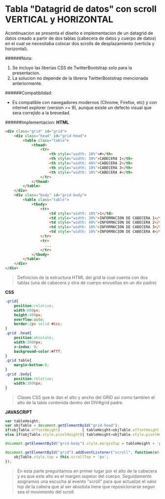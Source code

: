 # Tabla "Datagrid de datos" con scroll VERTICAL y HORIZONTAL
Acontinuacion se presenta el diseño e implementacion de un datagrid de datos creado a partir de dos tablas (cabecera de datos y cuerpo de datos) en el cual se necesitaba colocar dos scrolls de desplazamiento (verticla y horizontal).

######Nota:
1. Se incluyo las liberias CSS de TwitterBootstrap solo para la presentacion.
2. La solucion no depende de la libreria TwitterBootstrap mencionada anteriormente.

######Compatiblidad:
* Es compatible con navegadores modernos (Chrome, Firefox, etc) y con internet explorer (version >= 9), aunque existe un defecto visual que sera correjido a la brevedad.


######Implementacion:
__HTML__
```html
<div class="grid" id="grid">
	<div class="head" id="grid-head">
		<table class="table">
			<thead>
				<tr>
					<th style="width: 10%">#</th>
					<th style="width: 30%">CABECERA 1</th>
					<th style="width: 40%">CABECERA 2</th>
					<th style="width: 10%">CABECERA 3</th>
					<th style="width: 10%">CABECERA 4</th>
				</tr>
			</thead>
		</table>
	</div>
	<div class="body" id="grid-body">
		<table class="table">
			<tbody>
				<tr>
					<td style="width: 10%">1</td>
					<td style="width: 30%">INFORMACION DE CABECERA 1</td>
					<td style="width: 40%">INFORMACION DE CABECERA 2</td>
					<td style="width: 10%">INFORMACION DE CABECERA 3</td>
					<td style="width: 10%">INFORMACION DE CABECERA 4</td>
				</tr>
				<tr>
				  ...
				</tr>
			</tbody>
		</table>
	</div>
</div>
```
> Definicion de la estructura HTML del grid la cual cuenta con dos tablas (una de cabecera y otra de cuerpo envueltas en un div padre)

__CSS__
```css
.grid{
	position:relative;
	width:600px;
	height:400px;
	overflow:auto;
	border:2px solid #ccc;
}
.grid .head{
	position:absolute;
	width:2000px;
	z-index: 9;
	background-color:#fff;
}
.grid table{
	margin-bottom:0;
}
.grid .body{
	position:relative;
	width:2000px;
}
```
> Clases CSS que le dan el alto y ancho del GRID asi como tambien el alto de la tabla contenida dentro del DIV#grid padre.

__JAVASCRIPT__
```javascript
var tableHeight;
var objTable = document.getElementById("grid-head");
if(objTable.offsetHeight)          { tableHeight=objTable.offsetHeight;}
else if(objTable.style.pixelHeight){ tableHeight=objTable.style.pixelHeight;}

document.getElementById("grid-body").style.marginTop = tableHeight + 'px';

document.getElementById("grid").addEventListener("scroll", function(e){
	objTable.style.top = this.scrollTop + 'px';
});
```
> En esta parte preguntamos en primer lugar por el alto de la cabecera y es que este alto es el margen supeior del cuerpo.
> Seguidamente asignamos una escucha al evento "scroll" para que actualize el valor top de la cabera que al ser absoluta tiene que reposicionarse segun sea el movimiento del scroll. 
